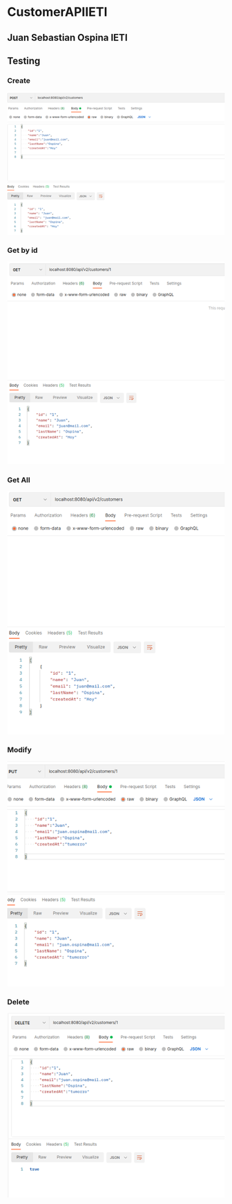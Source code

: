 # CustomerAPIIETI

## Juan Sebastian Ospina IETI

## Testing

### Create

![](/img/Picture1.png)

### Get by id

![](/img/Picture2.png)

### Get All

![](/img/Picture3.png)

### Modify

![](/img/Picture4.png)

### Delete

![](/img/Picture5.png)
